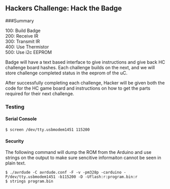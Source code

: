 ## Hackers Challenge: Hack the Badge

###Summary

100: Build Badge  
200: Receive IR  
300: Transmit IR  
400: Use Thermistor  
500: Use i2c EEPROM  

Badge will have a text based interface to give instructions and give back HC challenge board hashes. Each challenge builds on the next, and we will store challenge completed status in the eeprom of the uC.

After successfully completing each challenge, Hacker will be given both the code for the HC game board and instructions on how to get the parts required for their next challenge. 


### Testing

#### Serial Console
```
$ screen /dev/tty.usbmodem1451 115200
```

#### Security
The following command will dump the ROM from the Arduino and use strings on the output to make sure sencitive informaiton cannot be seen in plain text.

```
$ ./avrdude -C avrdude.conf -F -v -pm328p -carduino -P/dev/tty.usbmodem1451 -b115200 -D -Uflash:r:program.bin:r
$ strings program.bin
```
